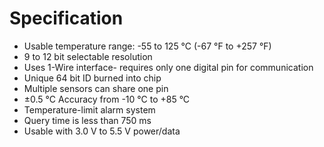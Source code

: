 ---
---

# Specification

- Usable temperature range: -55 to 125 °C (-67 °F to +257 °F)
- 9 to 12 bit selectable resolution
- Uses 1-Wire interface- requires only one digital pin for communication
- Unique 64 bit ID burned into chip
- Multiple sensors can share one pin
- ±0.5 °C Accuracy from -10 °C to +85 °C
- Temperature-limit alarm system
- Query time is less than 750 ms
- Usable with 3.0 V to 5.5 V power/data
